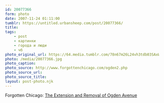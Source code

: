```yaml
---
id: 20077366
form: photo
date: 2007-11-24 01:11:00
tumblr: https://untitled.urbansheep.com/post/20077366/
title:
tags:
    - post
    - картинки
    - города и люди
    - чб
photo_original_url: https://64.media.tumblr.com/78n67m26L24vh3tdb03SAxW4_1280.jpg
photo: /media/20077366.jpg
photo_caption: 
photo_source: http://www.forgottenchicago.com/ogden2.php
photo_source_url:
photo_source_title:
layout: post-photo.njk
---
```


<p>Forgotten Chicago: <a href="http://www.forgottenchicago.com/ogden2.php">The Extension and Removal of Ogden Avenue</a></p>
